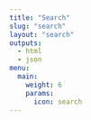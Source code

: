 ```yaml
---
title: "Search"
slug: "search"
layout: "search"
outputs:
  - html
  - json
menu:
  main:
    weight: 6
    params:
      icon: search
---
```

